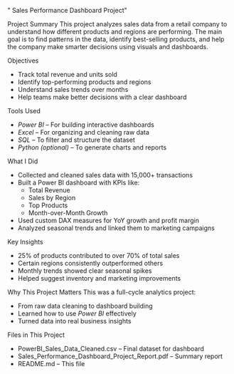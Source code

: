 " Sales Performance Dashboard Project"


 Project Summary
This project analyzes sales data from a retail company to understand how different products and regions are performing. The main goal is to find patterns in the data, identify best-selling products, and help the company make smarter decisions using visuals and dashboards.

 Objectives
- Track total revenue and units sold
- Identify top-performing products and regions
- Understand sales trends over months
- Help teams make better decisions with a clear dashboard


Tools Used
- *Power BI* – For building interactive dashboards
- *Excel* – For organizing and cleaning raw data
- *SQL* – To filter and structure the dataset
- *Python (optional)* – To generate charts and reports

 
 What I Did
- Collected and cleaned sales data with 15,000+ transactions
- Built a Power BI dashboard with KPIs like:
  - Total Revenue
  - Sales by Region
  - Top Products
  - Month-over-Month Growth
- Used custom DAX measures for YoY growth and profit margin
- Analyzed seasonal trends and linked them to marketing campaigns


 
 Key Insights
- 25% of products contributed to over 70% of total sales
- Certain regions consistently outperformed others
- Monthly trends showed clear seasonal spikes
- Helped suggest inventory and marketing improvements


 
 Why This Project Matters
This was a full-cycle analytics project:
- From raw data cleaning to dashboard building
- Learned how to use *Power BI* effectively
- Turned data into real business insights



Files in This Project
- PowerBI_Sales_Data_Cleaned.csv – Final dataset for dashboard
- Sales_Performance_Dashboard_Project_Report.pdf – Summary report
- README.md – This file



